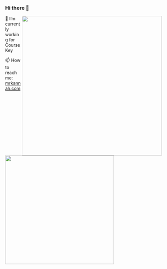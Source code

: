 ### Hi there 👋

<div>
  <a href="https://github.com/anuraghazra/github-readme-stats">
    <img align="right" width="450" src="https://github-readme-stats.vercel.app/api?username=fadeenk&show_icons=true&hide_border=false&count_private=true&bg_color=0D1117&text_color=C3D1D9&title_color=58A6FF&icon_color=1F6FEB" />
  </a>
  <p>🔭 I’m currently working for CourseKey</p>
  <p>📫 How to reach me: <a href="https://www.mrkannah.com/">mrkannah.com</a></p>
  <a href="https://github.com/anuraghazra/github-readme-stats">
    <img align="left" width="350" src="https://github-readme-stats.vercel.app/api/top-langs/?username=fadeenk&layout=compact&bg_color=0D1117&text_color=C3D1D9&title_color=58A6FF" />
  </a>
</div>
